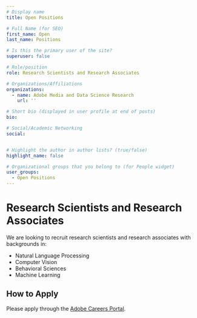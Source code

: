 ```yaml
---
# Display name
title: Open Positions

# Full Name (for SEO)
first_name: Open
last_name: Positions

# Is this the primary user of the site?
superuser: false

# Role/position
role: Research Scientists and Research Associates

# Organizations/Affiliations
organizations:
  - name: Adobe Media and Data Science Research
    url: ''

# Short bio (displayed in user profile at end of posts)
bio:

# Social/Academic Networking
social:


# Highlight the author in author lists? (true/false)
highlight_name: false

# Organizational groups that you belong to (for People widget)
user_groups:
  - Open Positions
---
```


# Research Scientists and Research Associates
We are looking to recruit research scientists and research associates with backgrounds in:
- Natural Language Processing
- Computer Vision
- Behavioral Sciences
- Machine Learning

## How to Apply

Please apply through the [Adobe Careers Portal](https://adobe.wd5.myworkdayjobs.com/external_experienced/job/Noida/Research-Scientist_R151257-1).

